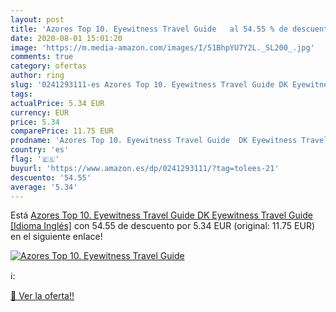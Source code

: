 ```yaml
---
layout: post
title: 'Azores Top 10. Eyewitness Travel Guide   al 54.55 % de descuento'
date: 2020-08-01 15:01:20
image: 'https://m.media-amazon.com/images/I/51BhpYU7Y2L._SL200_.jpg'
comments: true
category: ofertas
author: ring
slug: '0241293111-es Azores Top 10. Eyewitness Travel Guide DK Eyewitness...'
tags: 
actualPrice: 5.34 EUR
currency: EUR
price: 5.34
comparePrice: 11.75 EUR
prodname: 'Azores Top 10. Eyewitness Travel Guide  DK Eyewitness Travel Guide  [Idioma Inglés]'
country: 'es'
flag: '🇪🇸'
buyurl: 'https://www.amazon.es/dp/0241293111/?tag=tolees-21'
descuento: '54.55'
average: '5.34'
---
```


Está [Azores Top 10. Eyewitness Travel Guide  DK Eyewitness Travel Guide  [Idioma Inglés]](https://www.amazon.es/dp/0241293111/?tag=tolees-21) con 54.55 de descuento por 5.34 EUR (original: 11.75 EUR) en el siguiente enlace!

[![Azores Top 10. Eyewitness Travel Guide  ](https://m.media-amazon.com/images/I/51BhpYU7Y2L._SL200_.jpg)](https://www.amazon.es/dp/0241293111/?tag=tolees-21)

ℹ️:


[🛒 Ver la oferta!!](https://www.amazon.es/dp/0241293111/?tag=tolees-21)
